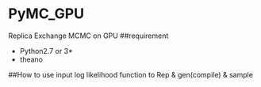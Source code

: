 # PyMC_GPU
Replica Exchange MCMC on GPU
##requirement
 - Python2.7 or 3*
 - theano
  
 
##How to use
input log likelihood function to Rep & gen(compile) & sample 

